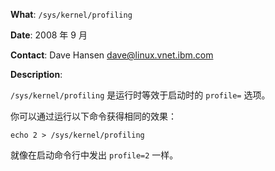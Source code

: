 **What**: `/sys/kernel/profiling`

**Date**: 2008 年 9 月

**Contact**: Dave Hansen <dave@linux.vnet.ibm.com>

**Description**:

`/sys/kernel/profiling` 是运行时等效于启动时的 `profile=` 选项。

你可以通过运行以下命令获得相同的效果：

`echo 2 > /sys/kernel/profiling`

就像在启动命令行中发出 `profile=2` 一样。